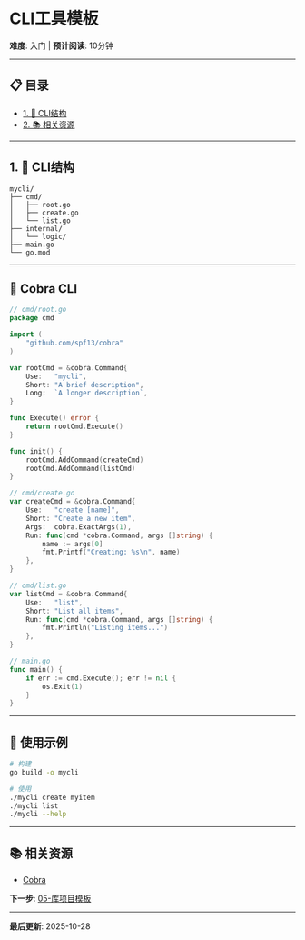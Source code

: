 # CLI工具模板

**难度**: 入门 | **预计阅读**: 10分钟

---

## 📋 目录

- [1. 📖 CLI结构](#1--cli结构)
- [2. 📚 相关资源](#2--相关资源)

---

## 1. 📖 CLI结构

```
mycli/
├── cmd/
│   ├── root.go
│   ├── create.go
│   └── list.go
├── internal/
│   └── logic/
├── main.go
└── go.mod
```

---

## 🎯 Cobra CLI

```go
// cmd/root.go
package cmd

import (
    "github.com/spf13/cobra"
)

var rootCmd = &cobra.Command{
    Use:   "mycli",
    Short: "A brief description",
    Long:  `A longer description`,
}

func Execute() error {
    return rootCmd.Execute()
}

func init() {
    rootCmd.AddCommand(createCmd)
    rootCmd.AddCommand(listCmd)
}

// cmd/create.go
var createCmd = &cobra.Command{
    Use:   "create [name]",
    Short: "Create a new item",
    Args:  cobra.ExactArgs(1),
    Run: func(cmd *cobra.Command, args []string) {
        name := args[0]
        fmt.Printf("Creating: %s\n", name)
    },
}

// cmd/list.go
var listCmd = &cobra.Command{
    Use:   "list",
    Short: "List all items",
    Run: func(cmd *cobra.Command, args []string) {
        fmt.Println("Listing items...")
    },
}

// main.go
func main() {
    if err := cmd.Execute(); err != nil {
        os.Exit(1)
    }
}
```

---

## 🚀 使用示例

```bash
# 构建
go build -o mycli

# 使用
./mycli create myitem
./mycli list
./mycli --help
```

---

## 📚 相关资源

- [Cobra](https://github.com/spf13/cobra)

**下一步**: [05-库项目模板](./05-库项目模板.md)

---

**最后更新**: 2025-10-28

